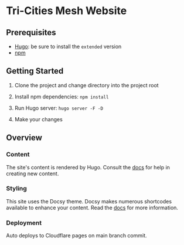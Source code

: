 # Tri-Cities Mesh Website

## Prerequisites

- [Hugo](https://gohugo.io/installation/): be sure to install the `extended` version
- [npm](https://docs.npmjs.com/downloading-and-installing-node-js-and-npm)

## Getting Started

1. Clone the project and change directory into the project root

2. Install npm dependencies: `npm install`

3. Run Hugo server: `hugo server -F -D`

4. Make your changes

## Overview

### Content

The site's content is rendered by Hugo.
Consult the [docs](https://gohugo.io/getting-started/directory-structure/) for help in creating new content.

### Styling

This site uses the Docsy theme.
Docsy makes numerous shortcodes available to enhance your content.
Read the [docs](https://www.docsy.dev/docs/) for more information.

### Deployment

Auto deploys to Cloudflare pages on main branch commit.
